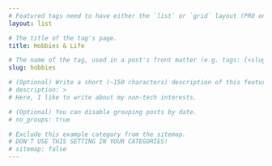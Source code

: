 ```yaml
---
# Featured tags need to have either the `list` or `grid` layout (PRO only).
layout: list

# The title of the tag's page.
title: Hobbies & Life

# The name of the tag, used in a post's front matter (e.g. tags: [<slug>]).
slug: hobbies

# (Optional) Write a short (~150 characters) description of this featured tag.
# description: >
# Here, I like to write about my non-tech interests.

# (Optional) You can disable grouping posts by date.
# no_groups: true

# Exclude this example category from the sitemap.
# DON'T USE THIS SETTING IN YOUR CATEGORIES!
# sitemap: false
---
```

